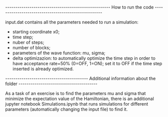 ---------------------------------------------------- How to run the code ----------------------------------------------------

input.dat contains all the parameters needed to run a simulation:
* starting coordinate x0;
* time step;
* nuber of steps;
* number of blocks;
* parameters of the wave function: mu, sigma;
* delta optimizazion: to automatically optimize the time step in order to have acceptance rate=50% (0=OFF, 1=ON); set it to OFF if the time step inserted is already optimized.

----------------------------------------- Additional information about the folder  ---------------------------------------

As a task of an exercise is to find the parameters mu and sigma that minimize the expectation value of the Hamiltonian, there is an additional jupyter notebook Simulations.ipynb that runs simulations for different parameters (automatically changing the input file) to find it.
